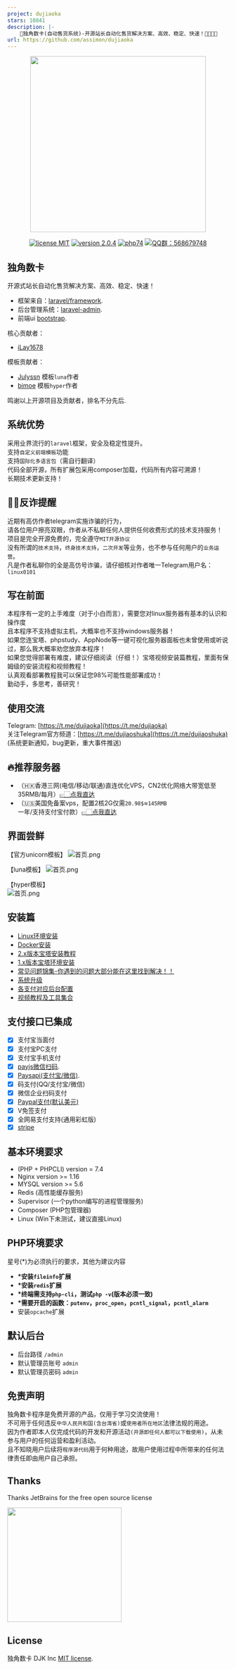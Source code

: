 ```yaml
---
project: dujiaoka
stars: 10841
description: |-
    🦄独角数卡(自动售货系统)-开源站长自动化售货解决方案、高效、稳定、快速！🚀🚀🎉🎉
url: https://github.com/assimon/dujiaoka
---
```


<p align="center"><img src="https://i.loli.net/2020/04/07/nAzjDJlX7oc5qEw.png" width="400"></p>

<p align="center">
<a href="https://opensource.org/licenses/MIT"><img src="https://img.shields.io/badge/license-MIT-blue" alt="license MIT"></a>
<a href="https://github.com/assimon/dujiaoka/releases/tag/2.0.4"><img src="https://img.shields.io/badge/version-2.0.4-red" alt="version 2.0.4"></a>
<a href="https://www.php.net/releases/7_4_0.php"><img src="https://img.shields.io/badge/PHP-7.4-lightgrey" alt="php74"></a>
<a href="https://shang.qq.com/wpa/qunwpa?idkey=37b6b06f7c941dae20dcd5784088905d6461064d7f33478692f0c4215546cee0"><img src="https://img.shields.io/badge/QQ%E7%BE%A4-568679748-green" alt="QQ群：568679748"></a>
</p>

## 独角数卡

开源式站长自动化售货解决方案、高效、稳定、快速！

- 框架来自：[laravel/framework](https://github.com/laravel/laravel).
- 后台管理系统：[laravel-admin](https://laravel-admin.org/).
- 前端ui [bootstrap](https://getbootstrap.com/).

核心贡献者：
- [iLay1678](https://github.com/iLay1678)

模板贡献者：
- [Julyssn](https://github.com/Julyssn) 模板`luna`作者
- [bimoe](https://github.com/bimoe) 模板`hyper`作者

鸣谢以上开源项目及贡献者，排名不分先后.

## 系统优势

采用业界流行的`laravel`框架，安全及稳定性提升。    
支持`自定义前端模板`功能   
支持`国际化多语言包`（需自行翻译）  
代码全部开源，所有扩展包采用composer加载，代码所有内容可溯源！     
长期技术更新支持！

## 👮‍♂️反诈提醒
近期有高仿作者telegram实施诈骗的行为，        
请各位用户擦亮双眼，作者从不私聊任何人提供任何收费形式的技术支持服务！    
项目是完全开源免费的，完全遵守`MIT开源协议`    
没有所谓的`技术支持`，`终身技术支持`，`二次开发`等业务，也不参与任何用户的`业务运营`。    
凡是作者私聊你的全是高仿号诈骗，请仔细核对作者唯一Telegram用户名：`linux0101`     

## 写在前面
本程序有一定的上手难度（对于小白而言），需要您对linux服务器有基本的认识和操作度   
且本程序不支持虚拟主机，大概率也不支持windows服务器！  
如果您连宝塔、phpstudy、AppNode等一键可视化服务器面板也未曾使用或听说过，那么我大概率劝您放弃本程序！  
如果您觉得部署有难度，建议仔细阅读（仔细！）宝塔视频安装篇教程，里面有保姆级的安装流程和视频教程！   
认真观看部署教程我可以保证您98%可能性能部署成功！  
勤动手，多思考，善研究！

## 使用交流      
Telegram: [https://t.me/dujiaoka](https://t.me/dujiaoka)    
关注Telegram官方频道：[https://t.me/dujiaoshuka](https://t.me/dujiaoshuka) (系统更新通知，bug更新，重大事件推送)

## 🔥推荐服务器 
- （🇭🇰香港三网(电信/移动/联通)直连优化VPS，CN2优化网络大带宽低至35RMB/每月）[👉🏻点我直达](https://www.vkvm.info/cart?action=configureproduct&pid=146&aff=ECRPONNJ)
- （🇺🇸美国免备案vps，配置2核2G仅需`20.98$`≈`145RMB`一年/支持支付宝付款）[👉🏻点我直达](https://my.racknerd.com/aff.php?aff=2745&pid=681)

## 界面尝鲜
【官方unicorn模板】
![首页.png](https://i.loli.net/2021/09/14/NZIl6s9RXbHwkmA.png)

【luna模板】 
![首页.png](https://i.loli.net/2020/10/24/ElKwJFsQy4a9fZi.png)

【hyper模板】  
![首页.png](https://i.loli.net/2021/01/06/nHCSV5PdJIzT6Gy.png)

## 安装篇
- [Linux环境安装](https://github.com/assimon/dujiaoka/wiki/linux_install)
- [Docker安装](https://github.com/assimon/dujiaoka/wiki/docker_install)
- [2.x版本宝塔安装教程](https://github.com/assimon/dujiaoka/wiki/2.x_bt_install)
- [1.x版本宝塔环境安装](https://github.com/assimon/dujiaoka/wiki/1.x_bt_install)
- [常见问题锦集-你遇到的问题大部分能在这里找到解决！！](https://github.com/assimon/dujiaoka/wiki/problems)
- [系统升级](https://github.com/assimon/dujiaoka/wiki/update)
- [各支付对应后台配置](https://github.com/assimon/dujiaoka/wiki/problems#各支付对应配置)
- [视频教程及工具集合](https://pan.dujiaoka.com)

## 支付接口已集成
- [x] 支付宝当面付
- [x] 支付宝PC支付
- [x] 支付宝手机支付
- [x] [payjs微信扫码](http://payjs.cn).
- [x] [Paysapi(支付宝/微信)](https://www.paysapi.com/).
- [x] 码支付(QQ/支付宝/微信)
- [x] 微信企业扫码支付
- [x] [Paypal支付(默认美元)](https://www.paypal.com)
- [x] V免签支付
- [x] 全网易支付支持(通用彩虹版)
- [x] [stripe](https://stripe.com/)

## 基本环境要求

- (PHP + PHPCLI) version = 7.4
- Nginx version >= 1.16
- MYSQL version >= 5.6
- Redis (高性能缓存服务)
- Supervisor (一个python编写的进程管理服务)
- Composer (PHP包管理器)
- Linux (Win下未测试，建议直接Linux)

## PHP环境要求

星号(*)为必须执行的要求，其他为建议内容

- **\*安装`fileinfo`扩展**
- **\*安装`redis`扩展**
- **\*终端需支持`php-cli`，测试`php -v`(版本必须一致)**
- **\*需要开启的函数：`putenv`，`proc_open`，`pcntl_signal`，`pcntl_alarm`**
- 安装`opcache`扩展

## 默认后台

- 后台路径 `/admin`
- 默认管理员账号 `admin`
- 默认管理员密码 `admin`

## 免责声明

独角数卡程序是免费开源的产品，仅用于学习交流使用！       
不可用于任何违反`中华人民共和国(含台湾省)`或`使用者所在地区`法律法规的用途。      
因为作者即本人仅完成代码的开发和开源活动`(开源即任何人都可以下载使用)`，从未参与用户的任何运营和盈利活动。    
且不知晓用户后续将`程序源代码`用于何种用途，故用户使用过程中所带来的任何法律责任即由用户自己承担。      


## Thanks

Thanks JetBrains for the free open source license

<a href="https://www.jetbrains.com/?from=gev" target="_blank">
	<img src="https://i.loli.net/2021/02/08/2aejB8rwNmQR7FG.png" width = "260" align=center />
</a>


## License

独角数卡 DJK Inc [MIT license](https://opensource.org/licenses/MIT).

